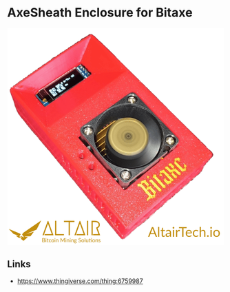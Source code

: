 # AxeSheath Enclosure for Bitaxe

![AxeSheath Enclosure for Bitaxe](./preview.png)

## Links

- https://www.thingiverse.com/thing:6759987

